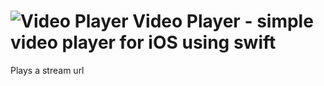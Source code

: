 ![Video Player](https://github.com/victusfate/VideoPlayer/raw/master/videoplayer.jpg)
Video Player - simple video player for iOS using swift
===

Plays a stream url
